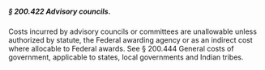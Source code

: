 ##### § 200.422 Advisory councils. #####

Costs incurred by advisory councils or committees are unallowable unless authorized by statute, the Federal awarding agency or as an indirect cost where allocable to Federal awards. See § 200.444 General costs of government, applicable to states, local governments and Indian tribes.